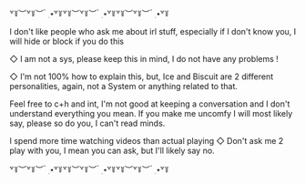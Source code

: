 ꒷꒦︶꒷꒦︶ ๋ ࣭ ⭑꒷꒦꒷꒦︶꒷꒦︶ ๋ ࣭ ⭑꒷꒦꒷꒦︶꒷꒦︶ ๋ ࣭ ⭑꒷꒦

 I don't like people who ask me about irl stuff, especially if I don't know you, I will hide or block if you do this

 ◇  I am not a sys, please keep this in mind, I do not have any problems !

 ◇ I'm not 100% how to explain this, but, Ice and Biscuit are 2 different personalities, again, not a System or anything related to that. 

  Feel free to c+h and int, I'm not good at keeping a conversation and I don't understand everything you mean. If you make me uncomfy I will most likely say, please so do you, I can't read minds.

 I spend more time watching videos than actual playing ◇ Don't ask me 2 play with you, I mean you can ask, but I'll likely say no.

꒷꒦︶꒷꒦︶ ๋ ࣭ ⭑꒷꒦꒷꒦︶꒷꒦︶ ๋ ࣭ ⭑꒷꒦꒷꒦︶꒷꒦︶ ๋ ࣭ ⭑꒷꒦
